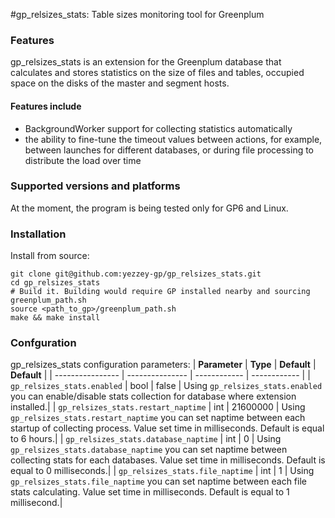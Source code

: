 #gp_relsizes_stats: Table sizes monitoring tool for Greenplum

### Features
gp_relsizes_stats is an extension for the Greenplum database that calculates and stores statistics on the size of files and tables, occupied space on the disks of the master and segment hosts.

#### Features include
- BackgroundWorker support for collecting statistics automatically
- the ability to fine-tune the timeout values between actions, for example, between launches for different databases, or during file processing to distribute the load over time 

### Supported versions and platforms
At the moment, the program is being tested only for GP6 and Linux.

### Installation
Install from source:
```
git clone git@github.com:yezzey-gp/gp_relsizes_stats.git
cd gp_relsizes_stats
# Build it. Building would require GP installed nearby and sourcing greenplum_path.sh
source <path_to_gp>/greenplum_path.sh
make && make install
```

### Confguration
gp_relsizes_stats configuration parameters:
| **Parameter** | **Type**     | **Default**  | **Default**  |
| ---------------- | --------------- | ------------ | ------------ |
| `gp_relsizes_stats.enabled`          | bool    | false    | Using `gp_relsizes_stats.enabled` you can enable/disable stats collection for database where extension installed.|
| `gp_relsizes_stats.restart_naptime`  | int     | 21600000 | Using `gp_relsizes_stats.restart_naptime` you can set naptime between each startup of collecting process. Value set time in milliseconds. Default is equal to 6 hours.|
| `gp_relsizes_stats.database_naptime` | int     | 0        | Using `gp_relsizes_stats.database_naptime` you can set naptime between collecting stats for each databases. Value set time in milliseconds. Default is equal to 0 milliseconds.|
| `gp_relsizes_stats.file_naptime`     | int     | 1        | Using `gp_relsizes_stats.file_naptime` you can set naptime between each file stats calculating. Value set time in milliseconds. Default is equal to 1 millisecond.|

